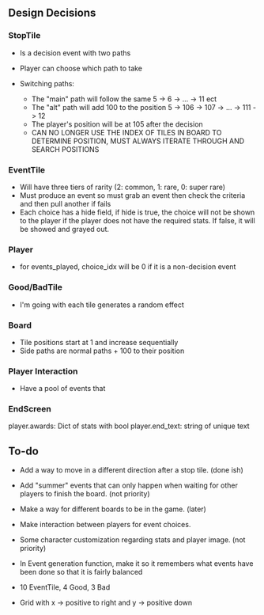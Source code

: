 ## Design Decisions

### StopTile

- Is a decision event with two paths
- Player can choose which path to take

- Switching paths:
    - The "main" path will follow the same 5 -> 6 -> ... -> 11 ect
    - The "alt" path will add 100 to the position 5 -> 106 -> 107 -> ... -> 111 -> 12
    - The player's position will be at 105 after the decision
    - CAN NO LONGER USE THE INDEX OF TILES IN BOARD TO DETERMINE POSITION, MUST ALWAYS ITERATE THROUGH AND SEARCH POSITIONS


### EventTile

- Will have three tiers of rarity (2: common, 1: rare, 0: super rare)
- Must produce an event so must grab an event then check the criteria and then pull another if fails
- Each choice has a hide field, if hide is true, the choice will not be shown to the player if the player does not have the required stats. If false, it will be showed and grayed out.

### Player

- for events_played, choice_idx will be 0 if it is a non-decision event

### Good/BadTile

- I'm going with each tile generates a random effect

### Board

- Tile positions start at 1 and increase sequentially
- Side paths are normal paths + 100 to their position

### Player Interaction

- Have a pool of events that 

### EndScreen

player.awards: Dict of stats with bool
player.end_text: string of unique text

## To-do

- Add a way to move in a different direction after a stop tile. (done ish)

- Add "summer" events that can only happen when waiting for other players to finish the board. (not priority)

- Make a way for different boards to be in the game. (later)

- Make interaction between players for event choices.

- Some character customization regarding stats and player image. (not priority)

- In Event generation function, make it so it remembers what events have been done so that it is fairly balanced

- 10 EventTile, 4 Good, 3 Bad

- Grid with x -> positive to right and y -> positive down

